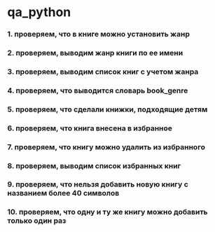 # qa_python
### 1. проверяем, что в книге можно установить жанр
### 2. проверяем, выводим жанр книги по ее имени
### 3. проверяем, выводим список книг с учетом жанра
### 4. проверяем, что выводится словарь book_genre
### 5. проверяем, что сделали книжки, подходящие детям
### 6. проверяем, что книга внесена в избранное
### 7. проверяем, что книгу можно удалить из избранного
### 8. проверяем, выводим список избранных книг
### 9. проверяем, что нельзя добавить новую книгу с названием более 40 символов
### 10. проверяем, что одну и ту же книгу можно добавить только один раз

